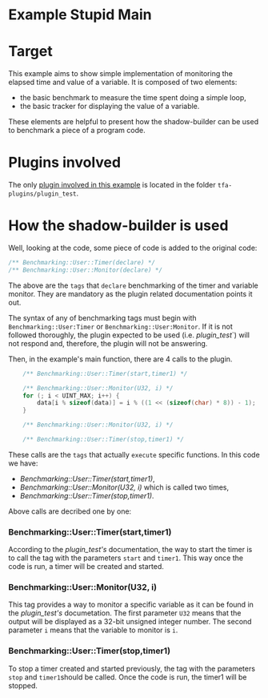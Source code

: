 Example Stupid Main
===================

# Target

This example aims to show simple implementation of monitoring the elapsed time and value of a  variable. It is composed of two elements:

* the basic benchmark to measure the time spent doing a simple loop,
* the basic tracker for displaying the value of a variable.

These elements are helpful to present how the shadow-builder can be used to benchmark a piece of a program code.

# Plugins involved

The only [plugin involved in this example](../../tfa-plugins/plugin_test/README.md) is located in the folder `tfa-plugins/plugin_test`.

# How the shadow-builder is used

Well, looking at the code, some piece of code is added to the original code:

``` C
/** Benchmarking::User::Timer(declare) */
/** Benchmarking::User::Monitor(declare) */
```

The above are the `tags` that `declare` benchmarking of the timer and
variable monitor. They are mandatory as the plugin related documentation points it
out.

The syntax of any of benchmarking tags must begin with 
`Benchmarking::User:Timer` or `Benchmarking::User:Monitor`. If it is not followed thoroughly, the plugin expected to be used (i.e. _plugin_test_`)
will not respond and, therefore, the plugin will not be answering.

Then, in the example's main function, there are 4 calls to the plugin.


``` C
	/** Benchmarking::User::Timer(start,timer1) */

	/** Benchmarking::User::Monitor(U32, i) */
	for (; i < UINT_MAX; i++) {
		data[i % sizeof(data)] = i % ((1 << (sizeof(char) * 8)) - 1);
	}

	/** Benchmarking::User::Monitor(U32, i) */

	/** Benchmarking::User::Timer(stop,timer1) */
```

These calls are the `tags` that actually `execute` specific functions. In
this code we have: 
 * _Benchmarking::User::Timer(start,timer1)_, 
 * _Benchmarking::User::Monitor(U32, i)_ which is called two times,
 * _Benchmarking::User::Timer(stop,timer1)_. 

Above calls are decribed one by one:

### Benchmarking::User::Timer(start,timer1)

According to the _plugin_test's_ documentation, the way to start the timer is to call
the tag with the parameters `start` and `timer1`.
This way once the code is run, a timer will be created and started.

### Benchmarking::User::Monitor(U32, i)

This tag provides a way to monitor a specific variable as it can be found in the
_plugin_test's_ documetation. The first parameter `U32` means that the output will be
displayed as a 32-bit unsigned integer number. The second parameter `i` means that the variable to monitor is `i`. 

### Benchmarking::User::Timer(stop,timer1)

To stop a timer created and started previously, the tag with the parameters `stop` and `timer1`should be called. Once the code is run, the timer1 will be stopped.
